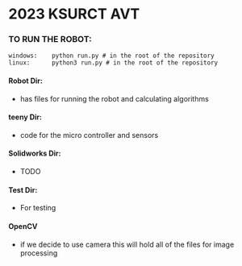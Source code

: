 # 2023 KSURCT AVT

### TO RUN THE ROBOT:
    windows:    python run.py # in the root of the repository
    linux:      python3 run.py # in the root of the repository

#### Robot Dir:
- has files for running the robot and calculating algorithms

#### teeny Dir:
- code for the micro controller and sensors

#### Solidworks Dir:
- TODO

#### Test Dir:
- For testing

#### OpenCV
- if we decide to use camera this will hold all of the files for image processing